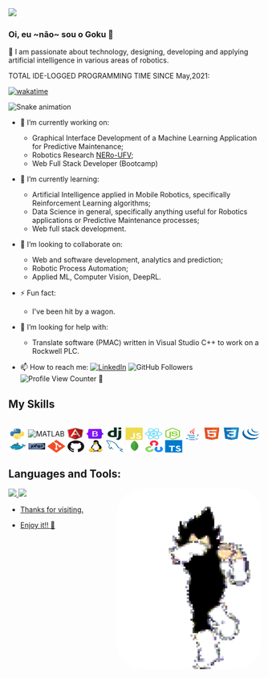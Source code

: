 <div height="105">
<img height="105" src = "https://readme-jokes.vercel.app/api?theme=watermelon" > 
</div>
<!-- https://stackoverflow.com/questions/1838873/visualizing-branch-topology-in-git/34467298#34467298 -->

### Oi, eu ~não~ sou o Goku 👋
<!-- 
|   |  
| ------------------- | 
| <img src = "https://readme-jokes.vercel.app/api?theme=watermelon"  | 
 -->
<!-- <img src = "https://readme-jokes.vercel.app/api?theme=watermelon" height="105"> -->


:cactus: I am passionate about technology, designing, developing and applying artificial intelligence in various areas of robotics.

TOTAL IDE-LOGGED PROGRAMMING TIME SINCE May,2021:

[![wakatime](https://wakatime.com/badge/user/bf46ab7b-2735-433b-a4d2-6f5ee4358812/project/5230adab-97f5-4bde-8d5c-2e7ad2f7b060.svg)](https://wakatime.com/@meninoiure)

![Snake animation](https://github.com/IureRosa/IureRosa/blob/output/github-contribution-grid-snake.svg)

- 🔭 I’m currently working on:
 
  - Graphical Interface Development of a Machine Learning Application for Predictive Maintenance;
  - Robotics Research [NERo-UFV](https://github.com/neroUFV);
  - Web Full Stack Developer (Bootcamp)
  
- 🌱 I’m currently learning:

  - Artificial Intelligence applied in Mobile Robotics, specifically Reinforcement Learning algorithms;
  - Data Science in general, specifically anything useful for Robotics applications or Predictive Maintenance processes;
  - Web full stack development.

- 👯 I’m looking to collaborate on:

  - Web and software development, analytics and prediction;
  - Robotic Process Automation;
  - Applied ML, Computer Vision, DeepRL.
 
- ⚡ Fun fact: 

  - I've been hit by a wagon.

- 🤔 I’m looking for help with:

  - Translate software (PMAC) written in Visual Studio C++ to work on a Rockwell PLC.

- 📫 How to reach me: 
[![LinkedIn](https://img.shields.io/badge/LinkedIn--_.svg?style=social&logo=linkedin&link=http:///www.linkedin.com/in/iure-rosa/)](https://www.linkedin.com/in/iure-rosa)
![GitHub Followers](https://img.shields.io/github/followers/IureRosa?style=social) 
![Profile View Counter](https://komarev.com/ghpvc/?username=IureRosa) 🚀

## My Skills

<div style="display: inline_block"><br>
  <img align="center" alt="Python" height="25" width="35" src="https://github.com/devicons/devicon/blob/master/icons/python/python-original.svg">
 <img align="center" alt="MATLAB" height="30" width="40" src="https://cdn.jsdelivr.net/gh/devicons/devicon/icons/matlab/matlab-original.svg">
  <img align="center" alt="Angular" height="25" width="35" src="https://github.com/devicons/devicon/blob/master/icons/angularjs/angularjs-original.svg">
  <img align="center" alt="Bootstrap" height="25" width="35" src="https://github.com/devicons/devicon/blob/master/icons/bootstrap/bootstrap-original.svg">
  <img align="center" alt="Django" height="25" width="35" src="https://github.com/devicons/devicon/blob/master/icons/django/django-plain.svg">
  <img align="center" alt="JavaScript" height="25" width="35" src="https://raw.githubusercontent.com/devicons/devicon/master/icons/javascript/javascript-plain.svg">
  <img align="center" alt="React" height="25" width="35" src="https://raw.githubusercontent.com/devicons/devicon/master/icons/react/react-original.svg">
  <img align="center" alt="NodeJS" height="25" width="35" src="https://github.com/devicons/devicon/blob/master/icons/nodejs/nodejs-original.svg">
  <img align="center" alt="Java" height="25" width="35" src="https://github.com/devicons/devicon/blob/master/icons/java/java-original.svg">
  <img align="center" alt="HTML" height="25" width="35" src="https://raw.githubusercontent.com/devicons/devicon/master/icons/html5/html5-original.svg">
  <img align="center" alt="CSS" height="25" width="35" src="https://raw.githubusercontent.com/devicons/devicon/master/icons/css3/css3-original.svg">
  <img align="center" alt="jQuery" height="25" width="35" src="https://github.com/devicons/devicon/blob/master/icons/jquery/jquery-original.svg">
  <img align="center" alt="Docker" height="25" width="35" src="https://github.com/devicons/devicon/blob/master/icons/docker/docker-original.svg">
  <img align="center" alt="PHP" height="25" width="35" src="https://github.com/devicons/devicon/blob/master/icons/php/php-original.svg">
  <img align="center" alt="Git" height="25" width="35" src="https://github.com/devicons/devicon/blob/master/icons/git/git-original.svg">
  <img align="center" alt="GitHub" height="25" width="35" src="https://github.com/devicons/devicon/blob/master/icons/github/github-original.svg">
  <img align="center" alt="Linux" height="25" width="35" src="https://github.com/devicons/devicon/blob/master/icons/linux/linux-original.svg">
  <img align="center" alt="MySQL" height="25" width="35" src="https://github.com/devicons/devicon/blob/master/icons/mysql/mysql-original.svg">
  <img align="center" alt="MongoDB" height="25" width="35" src="https://github.com/devicons/devicon/blob/master/icons/mongodb/mongodb-original.svg">
  <img align="center" alt="OpenCV" height="25" width="35" src="https://github.com/devicons/devicon/blob/master/icons/opencv/opencv-original.svg">
 <img align="center" alt="OpenCV" height="25" width="35" src="https://github.com/devicons/devicon/blob/master/icons/typescript/typescript-original.svg">
</div>

## Languages and Tools:

<div align="left">
  <a href="https://github.com/IureRosa">
   <img align="right" alt="Vegeta-Gif" height="360" style="border-radius:50px;" src="./vegeta.gif">
  <img height="200em" src="https://github-readme-stats.vercel.app/api?username=IureRosa&show_icons=true&theme=tokyonight&include_all_commits=true&count_private=true"/>
  <img height="200em" src="https://github-readme-stats.vercel.app/api/top-langs/?username=IureRosa&layout=compact&langs_count=7&theme=tokyonight"/>
</div>

 

- Thanks for visiting. 
 
- Enjoy it!! 🤖
